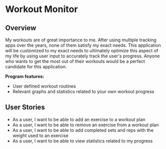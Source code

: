 # Workout Monitor

## Overview 

My workouts are of great importance to me. After using multiple tracking apps over the years, none of them 
 satisfy my exact needs. This application will be customized to my exact needs to ultimately optimize this aspect of my life by using user input
 to accurately track the user's progress. Anyone who wants to get the most out of their workouts 
 would be a perfect candidate for this application.


**Program features:**
- User defined workout routines
- Relevant graphs and statistics related to your own workout progress


## User Stories
 
- As a user, I want to be able to add an exercise to a workout plan
- As a user, I want to be able to remove an exercise from a workout plan 
- As a user, I want to be able to add completed sets and reps with the weight used to an exercise
- As a user, I want to be able to view statistics related to my progress



